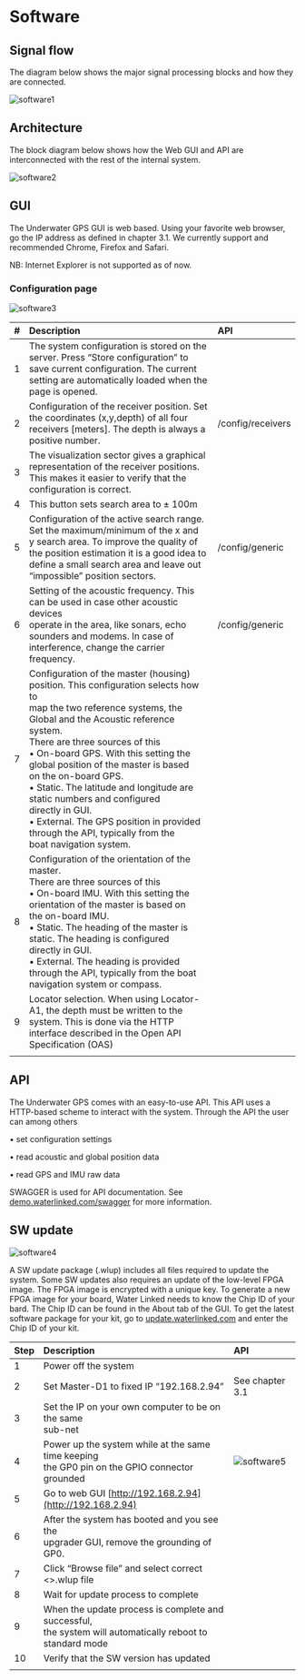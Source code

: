 # Software

## Signal flow

The diagram below shows the major signal processing blocks and how they are connected.

![software1](../img/software_1.png)

## Architecture

The block diagram below shows how the Web GUI and API are interconnected with the rest of the internal system.

![software2](../img/software_2.png)

## GUI

The Underwater GPS GUI is web based. Using your favorite web browser, go the IP address as defined in chapter 3.1. We currently support and recommended Chrome, Firefox and Safari.

NB: Internet Explorer is not supported as of now.

### Configuration page

![software3](../img/software_3.png)

| # | Description          | API                  |
| - | :------------------- | :------------------- |
| 1 | The system configuration is stored on the server. Press “Store configuration” to <br/>save current configuration. The current setting are automatically loaded when the <br/>page is opened. |                   |
| 2 | Configuration of the receiver position. Set the coordinates (x,y,depth) of all four <br/>receivers [meters]. The depth is always a positive number.  | /config/receivers |
| 3 | The visualization sector gives a graphical representation of the receiver positions. <br/>This makes it easier to verify that the configuration is correct.  |                   |
| 4 | This button sets search area to ± 100m  |                   |
| 5 | Configuration of the active search range. Set the maximum/minimum of the x and <br/>y search area. To improve the quality of the position estimation it is a good idea to <br/>define a small search area and leave out “impossible” position sectors. | /config/generic   |
| 6 | Setting of the acoustic frequency. This can be used in case other acoustic devices <br/>operate in the area, like sonars, echo sounders and modems. In case of <br/>interference, change the carrier frequency.   | /config/generic   |
| 7 | Configuration of the master (housing) position. This configuration selects how to <br/>map the two reference systems, the Global and the Acoustic reference system. <br/>There are three sources of this<br/> • On-board GPS. With this setting the global position of the master is based <br/>  on the on-board GPS. <br/>• Static. The latitude and longitude are static numbers and configured <br/>directly in GUI. <br/>• External. The GPS position in provided through the API, typically from the <br/> boat navigation system.  |                   |
| 8 | Configuration of the orientation of the master. <br/>There are three sources of this<br/>• On-board IMU. With this setting the orientation of the master is based on <br/>    the on-board IMU.<br/>• Static. The heading of the master is static. The heading is configured <br/>directly in GUI. <br/>• External. The heading is provided through the API, typically from the boat <br/>navigation system or compass.  |                   |
| 9 | Locator selection. When using Locator-A1, the depth must be written to the <br/>system. This is done via the HTTP interface described in the Open API <br/>Specification (OAS) |                   |
|   |   |   |

## API

The Underwater GPS comes with an easy-to-use API. This API uses a HTTP-based scheme to interact with the system. Through the API the user can among others

• set configuration settings

• read acoustic and global position data

• read GPS and IMU raw data

SWAGGER is used for API documentation. See
[demo.waterlinked.com/swagger](http://demo.waterlinked.com/swagger) for more information.

## SW update

![software4](../img/software_4.png)

A SW update package (.wlup) includes all files required to update the system. Some SW updates also requires an update of the low-level FPGA image. The FPGA image is encrypted with a unique key. To generate a new FPGA image for your board, Water Linked needs to know the Chip ID of your bard. The Chip ID can be found in the About tab of the GUI. To get the latest software package for your kit, go to [update.waterlinked.com](http://update.waterlinked.com) and enter the Chip ID of your kit.

| Step | Description          | API                  |
| -    | :------------------- | :------------------- |
| 1    | Power off the system |  |
| 2    | Set Master-D1 to fixed IP “192.168.2.94” | See chapter 3.1 |
| 3    | Set the IP on your own computer to be on the same <br/>sub-net |  |
| 4    | Power up the system while at the same time keeping <br/>the GP0 pin on the GPIO connector grounded | ![software5](../img/software_5.png) |
| 5    | Go to web GUI [http://192.168.2.94](http://192.168.2.94) |  |
| 6    | After the system has booted and you see the <br/>upgrader GUI, remove the grounding of GP0. |  |
| 7    | Click “Browse file” and select correct <>.wlup file |  |
| 8    | Wait for update process to complete |  |
| 9    | When the update process is complete and successful,<br/>the system will automatically reboot to standard mode |  |
| 10   | Verify that the SW version has updated |  |
|   |   |   |
